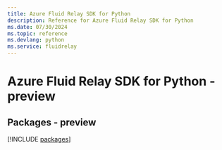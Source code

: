 ```yaml
---
title: Azure Fluid Relay SDK for Python
description: Reference for Azure Fluid Relay SDK for Python
ms.date: 07/30/2024
ms.topic: reference
ms.devlang: python
ms.service: fluidrelay
---
```

# Azure Fluid Relay SDK for Python - preview
## Packages - preview
[!INCLUDE [packages](fluid-relay-index.md)]